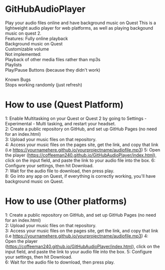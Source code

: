 # GitHubAudioPlayer
Play your audio files online and have background music on Quest 
This is a lightweight audio player for web platforms, as well as playing backgound music on quest 2.  
Features: 
Fully online playback   
Background music on Quest   
Customizable volume   
Not implemented:    
Playback of other media files rather than mp3s    
Playlists   
Play/Pause Buttons (because they didn't work)   

Known Bugs    
Stops working randomly (just refresh)   


# How to use (Quest Platform)

1: Enable Multitasking on your Quest or Quest 2 by going to Settings - Experimental - Multi tasking, and restart your headset.  
2: Create a public repository on GitHub, and set up GitHub Pages (no need for an index.html)  
3: Upload your music files on that repository.  
4: Access your music files on the pages site, get the link, and copy that link (i.e https://yournamehere.github.io/yourprojectname/audiofile.mp3) 
5: Open the player (https://coffeeman240.github.io/GitHubAudioPlayer/index.html), click on the input field, and paste the link to your audio file into the box. 
6: Configure your settings, then hit Download.  
7: Wait for the audio file to download, then press play.  
8: Go into any app on Quest, if everything is correctly working, you'll have background music on Quest. 


# How to use (Other platforms)

1: Create a public repository on GitHub, and set up GitHub Pages (no need for an index.html)  
2: Upload your music files on that repository.  
3: Access your music files on the pages site, get the link, and copy that link (i.e https://yournamehere.github.io/yourprojectname/audiofile.mp3) 
4: Open the player (https://coffeeman240.github.io/GitHubAudioPlayer/index.html), click on the input field, and paste the link to your audio file into the box. 
5: Configure your settings, then hit Download.  
6: Wait for the audio file to download, then press play.  

